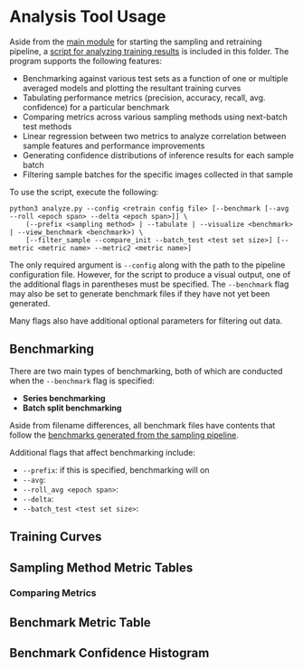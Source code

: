 # Analysis Tool Usage

Aside from the [main module](./__main__.py) for starting the sampling and retraining pipeline, a [script for analyzing training results](./analyze.py) is included in this folder. The program supports the following features:

* Benchmarking against various test sets as a function of one or multiple averaged models and plotting the resultant training curves
* Tabulating performance metrics (precision, accuracy, recall, avg. confidence) for a particular benchmark
* Comparing metrics across various sampling methods using next-batch test methods
* Linear regression between two metrics to analyze correlation between sample features and performance improvements
* Generating confidence distributions of inference results for each sample batch
* Filtering sample batches for the specific images collected in that sample

To use the script, execute the following:

```
python3 analyze.py --config <retrain config file> [--benchmark [--avg --roll <epoch span> --delta <epoch span>]] \
	(--prefix <sampling method> | --tabulate | --visualize <benchmark> | --view_benchmark <benchmark>) \
	[--filter_sample --compare_init --batch_test <test set size>] [--metric <metric name> --metric2 <metric name>]
```

The only required argument is `--config` along with the path to the pipeline configuration file. However, for the script to produce a visual output, one of the additional flags in parentheses must be specified. The `--benchmark` flag may also be set to generate benchmark files if they have not yet been generated.

Many flags also have additional optional parameters for filtering out data.

## Benchmarking

There are two main types of benchmarking, both of which are conducted when the `--benchmark` flag is specified:

* **Series benchmarking**
* **Batch split benchmarking**

Aside from filename differences, all benchmark files have contents that follow the [benchmarks generated from the sampling pipeline](./README.md#training-output).

Additional flags that affect benchmarking include:

* `--prefix`: if this is specified, benchmarking will on
* `--avg`:
* `--roll_avg <epoch span>`:
* `--delta`:
* `--batch_test <test set size>`:


## Training Curves

## Sampling Method Metric Tables

### Comparing Metrics

## Benchmark Metric Table

## Benchmark Confidence Histogram